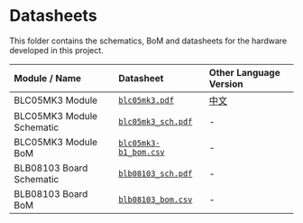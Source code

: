 # Datasheets

This folder contains the schematics, BoM and datasheets for the hardware developed in this project.

| Module / Name | Datasheet | Other Language Version |
|:------------- | :-------- | :--------------------- |
| BLC05MK3 Module | [`blc05mk3.pdf`](blc05mk3.pdf) | [中文](blc05mk3.zh.pdf) |
| BLC05MK3 Module Schematic | [`blc05mk3_sch.pdf`](blc05mk3_sch.pdf) | - |
| BLC05MK3 Module BoM | [`blc05mk3-b1_bom.csv`](blc05mk3-b1_bom.csv) | - |
| BLB08103 Board Schematic | [`blb08103_sch.pdf`](blb08103_sch.pdf) | - |
| BLB08103 Board BoM | [`blb08103_bom.csv`](blb08103_bom.csv) | - |
